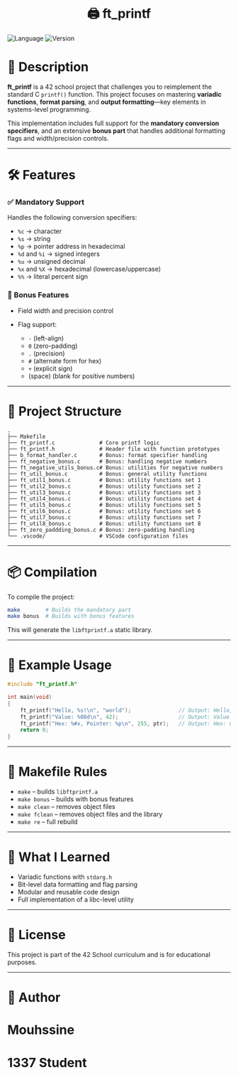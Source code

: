 <h1 align="center">🖨️ ft_printf </h1>

![Language](https://img.shields.io/badge/language-C-blue)
![Version](https://img.shields.io/badge/version-16.3-orange)

<p align="center">
  <h1>🧾 Description</h1>
</p>

**ft\_printf** is a 42 school project that challenges you to reimplement the standard C `printf()` function. This project focuses on mastering **variadic functions**, **format parsing**, and **output formatting**—key elements in systems-level programming.

This implementation includes full support for the **mandatory conversion specifiers**, and an extensive **bonus part** that handles additional formatting flags and width/precision controls.

---

<p align="center">
  <h1>🛠️ Features</h1>
</p>

### ✅ Mandatory Support

Handles the following conversion specifiers:

* `%c` → character
* `%s` → string
* `%p` → pointer address in hexadecimal
* `%d` and `%i` → signed integers
* `%u` → unsigned decimal
* `%x` and `%X` → hexadecimal (lowercase/uppercase)
* `%%` → literal percent sign

### 🌟 Bonus Features

* Field width and precision control
* Flag support:

  * `-` (left-align)
  * `0` (zero-padding)
  * `.` (precision)
  * `#` (alternate form for hex)
  * `+` (explicit sign)
  * (space) (blank for positive numbers)

---

<p align="center">
  <h1>📂 Project Structure</h1>
</p>

```
.
├── Makefile
├── ft_printf.c              # Core printf logic
├── ft_printf.h              # Header file with function prototypes
├── b_format_handler.c       # Bonus: format specifier handling
├── ft_negative_bonus.c      # Bonus: handling negative numbers
├── ft_negative_utils_bonus.c# Bonus: utilities for negative numbers
├── ft_util_bonus.c          # Bonus: general utility functions
├── ft_util1_bonus.c         # Bonus: utility functions set 1
├── ft_util2_bonus.c         # Bonus: utility functions set 2
├── ft_util3_bonus.c         # Bonus: utility functions set 3
├── ft_util4_bonus.c         # Bonus: utility functions set 4
├── ft_util5_bonus.c         # Bonus: utility functions set 5
├── ft_util6_bonus.c         # Bonus: utility functions set 6
├── ft_util7_bonus.c         # Bonus: utility functions set 7
├── ft_util8_bonus.c         # Bonus: utility functions set 8
├── ft_zero_paddding_bonus.c # Bonus: zero-padding handling
└── .vscode/                 # VSCode configuration files
```

---

<p align="center">
  <h1>📦 Compilation</h1>
</p>

To compile the project:

```bash
make        # Builds the mandatory part
make bonus  # Builds with bonus features
```

This will generate the `libftprintf.a` static library.

---

<p align="center">
  <h1>🧪 Example Usage</h1>
</p>

```c
#include "ft_printf.h"

int main(void)
{
    ft_printf("Hello, %s!\n", "world");               // Output: Hello, world!
    ft_printf("Value: %08d\n", 42);                   // Output: Value: 00000042
    ft_printf("Hex: %#x, Pointer: %p\n", 255, ptr);   // Output: Hex: 0xff, Pointer: 0x12345678
    return 0;
}
```

---

<p align="center">
  <h1>🧼 Makefile Rules</h1>
</p>

* `make` – builds `libftprintf.a`
* `make bonus` – builds with bonus features
* `make clean` – removes object files
* `make fclean` – removes object files and the library
* `make re` – full rebuild

---

<p align="center">
  <h1>🧠 What I Learned</h1>
</p>

* Variadic functions with `stdarg.h`
* Bit-level data formatting and flag parsing
* Modular and reusable code design
* Full implementation of a libc-level utility

---

<p align="center">
  <h1>📜 License</h1>
</p>

This project is part of the 42 School curriculum and is for educational purposes.

---

<p align="center">
  <h1>👤 Author</h1>
</p>

<p align="center">
  <h1>Mouhssine</h1>
</p>

<p align="center">
  <h1>1337 Student</h1>
</p>
